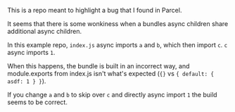 This is a repo meant to highlight a bug that I found in Parcel.

It seems that there is some wonkiness when a bundles async children share additional async children.

In this example repo, `index.js` async imports `a` and `b`, which then import `c`. `c` async imports `1`.

When this happens, the bundle is built in an incorrect way, and module.exports from index.js isn't what's expected (`{}` vs `{ default: { asdf: 1 } }`).

If you change `a` and `b` to skip over `c` and directly async import `1` the build seems to be correct.